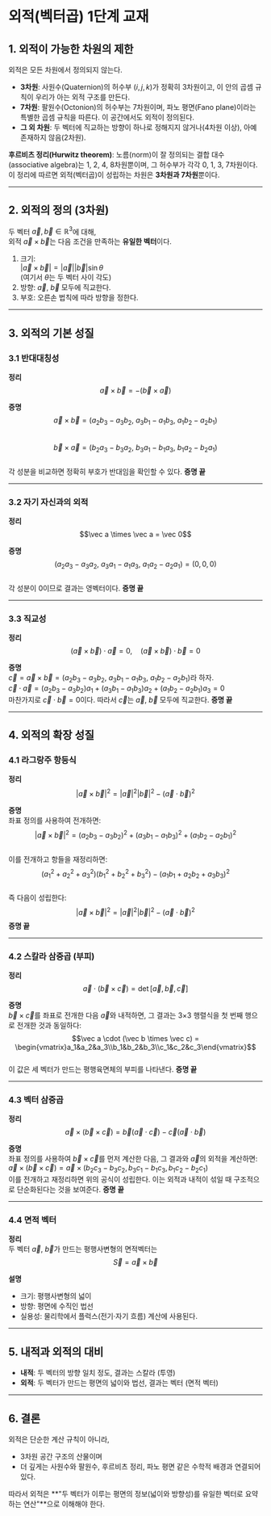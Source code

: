 # 외적(벡터곱) 1단계 교재

## 1. 외적이 가능한 차원의 제한

외적은 모든 차원에서 정의되지 않는다.  
- **3차원**: 사원수(Quaternion)의 허수부 $(i, j, k)$가 정확히 3차원이고, 이 안의 곱셈 규칙이 우리가 아는 외적 구조를 만든다.  
- **7차원**: 팔원수(Octonion)의 허수부는 7차원이며, 파노 평면(Fano plane)이라는 특별한 곱셈 규칙을 따른다. 이 공간에서도 외적이 정의된다.  
- **그 외 차원**: 두 벡터에 직교하는 방향이 하나로 정해지지 않거나(4차원 이상), 아예 존재하지 않음(2차원).  

**후르비츠 정리(Hurwitz theorem)**: 노름(norm)이 잘 정의되는 결합 대수(associative algebra)는 1, 2, 4, 8차원뿐이며, 그 허수부가 각각 0, 1, 3, 7차원이다.  
이 정리에 따르면 외적(벡터곱)이 성립하는 차원은 **3차원과 7차원**뿐이다.  

---

## 2. 외적의 정의 (3차원)

두 벡터 $\vec a, \vec b \in \mathbb{R}^3$에 대해,  
외적 $\vec a \times \vec b$는 다음 조건을 만족하는 **유일한 벡터**이다.

1. 크기:  
   $|\vec a \times \vec b| = |\vec a||\vec b|\sin\theta$  
   (여기서 $\theta$는 두 벡터 사이 각도)  
2. 방향: $\vec a$, $\vec b$ 모두에 직교한다.  
3. 부호: 오른손 법칙에 따라 방향을 정한다.  

---

## 3. 외적의 기본 성질

### 3.1 반대대칭성

**정리**  
$$\vec a \times \vec b = -(\vec b \times \vec a)$$

**증명**  
$$\vec a \times \vec b = (a_2b_3-a_3b_2,\ a_3b_1-a_1b_3,\ a_1b_2-a_2b_1)$$  
$$\vec b \times \vec a = (b_2a_3-b_3a_2,\ b_3a_1-b_1a_3,\ b_1a_2-b_2a_1)$$  
각 성분을 비교하면 정확히 부호가 반대임을 확인할 수 있다. **증명 끝**

---

### 3.2 자기 자신과의 외적

**정리**  
$$\vec a \times \vec a = \vec 0$$

**증명**  
$$(a_2a_3-a_3a_2,\ a_3a_1-a_1a_3,\ a_1a_2-a_2a_1) = (0,0,0)$$  
각 성분이 0이므로 결과는 영벡터이다. **증명 끝**

---

### 3.3 직교성

**정리**  
$$(\vec a \times \vec b)\cdot \vec a = 0, \quad (\vec a \times \vec b)\cdot \vec b = 0$$

**증명**  
$\vec c = \vec a \times \vec b = (a_2b_3-a_3b_2,\ a_3b_1-a_1b_3,\ a_1b_2-a_2b_1)$라 하자.  
$\vec c \cdot \vec a = (a_2b_3-a_3b_2)a_1 + (a_3b_1-a_1b_3)a_2 + (a_1b_2-a_2b_1)a_3 = 0$  
마찬가지로 $\vec c \cdot \vec b = 0$이다. 따라서 $\vec c$는 $\vec a$, $\vec b$ 모두에 직교한다. **증명 끝**

---

## 4. 외적의 확장 성질

### 4.1 라그랑주 항등식

**정리**  
$$|\vec a \times \vec b|^2 = |\vec a|^2|\vec b|^2 - (\vec a \cdot \vec b)^2$$

**증명**  
좌표 정의를 사용하여 전개하면:  
$$|\vec a \times \vec b|^2 = (a_2b_3 - a_3b_2)^2 + (a_3b_1 - a_1b_3)^2 + (a_1b_2 - a_2b_1)^2$$  
이를 전개하고 항들을 재정리하면:  
$$(a_1^2+a_2^2+a_3^2)(b_1^2+b_2^2+b_3^2) - (a_1b_1+a_2b_2+a_3b_3)^2$$  
즉 다음이 성립한다:  
$$|\vec a \times \vec b|^2 = |\vec a|^2|\vec b|^2 - (\vec a \cdot \vec b)^2$$ **증명 끝**

---

### 4.2 스칼라 삼중곱 (부피)

**정리**  
$$\vec a \cdot (\vec b \times \vec c) = \det[\vec a,\vec b,\vec c]$$  

**증명**  
$\vec b \times \vec c$를 좌표로 전개한 다음 $\vec a$와 내적하면, 그 결과는 3×3 행렬식을 첫 번째 행으로 전개한 것과 동일하다:  
$$\vec a \cdot (\vec b \times \vec c) = \begin{vmatrix}a_1&a_2&a_3\\b_1&b_2&b_3\\c_1&c_2&c_3\end{vmatrix}$$  
이 값은 세 벡터가 만드는 평행육면체의 부피를 나타낸다. **증명 끝**

---

### 4.3 벡터 삼중곱

**정리**  
$$\vec a \times (\vec b \times \vec c) = \vec b(\vec a \cdot \vec c) - \vec c(\vec a \cdot \vec b)$$

**증명**  
좌표 정의를 사용하여 $\vec b \times \vec c$를 먼저 계산한 다음, 그 결과와 $\vec a$의 외적을 계산하면:  
$\vec a \times (\vec b \times \vec c) = \vec a \times (b_2c_3-b_3c_2, b_3c_1-b_1c_3, b_1c_2-b_2c_1)$  
이를 전개하고 재정리하면 위의 공식이 성립한다. 이는 외적과 내적이 섞일 때 구조적으로 단순화된다는 것을 보여준다. **증명 끝**

---

### 4.4 면적 벡터

**정리**  
두 벡터 $\vec a$, $\vec b$가 만드는 평행사변형의 면적벡터는  
$$\vec S = \vec a \times \vec b$$

**설명**  
- 크기: 평행사변형의 넓이  
- 방향: 평면에 수직인 법선  
- 실용성: 물리학에서 플럭스(전기·자기 흐름) 계산에 사용된다.

---

## 5. 내적과 외적의 대비

- **내적**: 두 벡터의 방향 일치 정도, 결과는 스칼라 (투영)  
- **외적**: 두 벡터가 만드는 평면의 넓이와 법선, 결과는 벡터 (면적 벡터)  

---

## 6. 결론

외적은 단순한 계산 규칙이 아니라,  
- 3차원 공간 구조의 산물이며  
- 더 깊게는 사원수와 팔원수, 후르비츠 정리, 파노 평면 같은 수학적 배경과 연결되어 있다.  

따라서 외적은 **"두 벡터가 이루는 평면의 정보(넓이와 방향성)를 유일한 벡터로 요약하는 연산"**으로 이해해야 한다.

